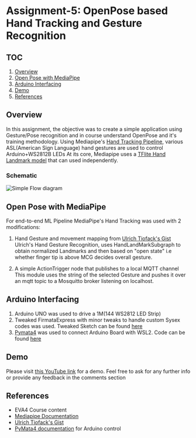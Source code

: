 # Assignment-5: OpenPose based Hand Tracking and Gesture Recognition

## TOC

1. [Overview](#overview)
2. [Open Pose with MediaPipe](#open-pose-with-mediapipe)
3. [Arduino Interfacing](#arduino-interfacing)
4. [Demo](#demo)
5. [References](#references)

## Overview

In this assignment, the objective was to create a simple application using Gesture/Pose recognition and in course understand OpenPose and it's training methodology.
Using Mediapipe's [Hand Tracking Pipeline](https://ai.googleblog.com/2019/08/on-device-real-time-hand-tracking-with.html), various ASL(American Sign Language) hand gestures are used to control Arduino+WS2812B LEDs
At its core, Mediapipe uses a [TFlite Hand Landmark model](https://github.com/google/mediapipe/tree/master/mediapipe/models/hand_landmark.tflite) that can used independently.

### Schematic
![Simple Flow diagram ](https://github.com/rajy4683/EVA4P2/blob/master/S5-OpenPose/OpenPose.JPG)

## Open Pose with MediaPipe

For end-to-end ML Pipeline MediaPipe's Hand Tracking was used with 2 modifications:

1. Hand Gesture and movement mapping from [Ulrich Tiofack's Gist](https://gist.github.com/TheJLifeX/99cdf4823e2b7867c0e94fabc660c58b)    
    Ulrich's Hand Gesture Recognition, uses HandLandMarkSubgraph to obtain normalized Landmarks and then based on "open state" i.e whether finger tip is above MCG decides overall gesture.

2. A simple ActionTrigger node that publishes to a local MQTT channel
    This module uses the string of the selected Gesture and pushes it over an mqtt topic to a Mosquitto broker listening on localhost. 

## Arduino Interfacing

1. Arduino UNO was used to drive a 1M(144 WS2812 LED Strip)
2. Tweaked FirmataExpress with minor tweaks to handle custom Sysex codes was used. Tweaked Sketch can be found [here]()
3. [Pymata4](https://mryslab.github.io/pymata4/) was used to connect Arduino Board with WSL2. Code can be found [here]()

## Demo

Please visit [this YouTube link](https://www.youtube.com/watch?v=kYNRz9D_o0o) for a demo. Feel free to ask for any further info or provide any feedback in the comments section


## References

- EVA4 Course content
- [Mediapipe Documentation](https://google.github.io/mediapipe/solutions/pose.html)
- [Ulrich Tiofack's Gist](https://gist.github.com/TheJLifeX/99cdf4823e2b7867c0e94fabc660c58b)
- [PyMata4 documentation](https://mryslab.github.io/pymata4/) for Arduino control
